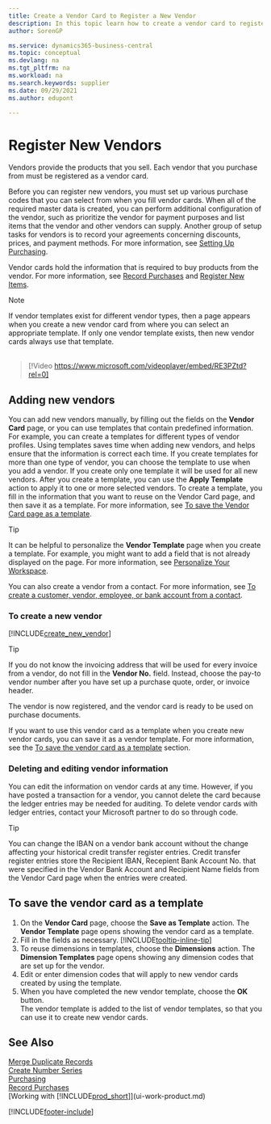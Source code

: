```yaml
---
title: Create a Vendor Card to Register a New Vendor
description: In this topic learn how to create a vendor card to register a new vendor or supplier and save vendor cards as a template.
author: SorenGP

ms.service: dynamics365-business-central
ms.topic: conceptual
ms.devlang: na
ms.tgt_pltfrm: na
ms.workload: na
ms.search.keywords: supplier
ms.date: 09/29/2021
ms.author: edupont

---
```

# Register New Vendors

Vendors provide the products that you sell. Each vendor that you purchase from must be registered as a vendor card.

Before you can register new vendors, you must set up various purchase codes that you can select from when you fill vendor cards. When all of the required master data is created, you can perform additional configuration of the vendor, such as prioritize the vendor for payment purposes and list items that the vendor and other vendors can supply. Another group of setup tasks for vendors is to record your agreements concerning discounts, prices, and payment methods. For more information, see [Setting Up Purchasing](purchasing-setup-purchasing.md).

Vendor cards hold the information that is required to buy products from the vendor. For more information, see [Record Purchases](purchasing-how-record-purchases.md) and [Register New Items](inventory-how-register-new-items.md).

> [!NOTE]  
> If vendor templates exist for different vendor types, then a page appears when you create a new vendor card from where you can select an appropriate template. If only one vendor template exists, then new vendor cards always use that template.
<br><br>  

> [!Video https://www.microsoft.com/videoplayer/embed/RE3PZtd?rel=0]

## Adding new vendors
You can add new vendors manually, by filling out the fields on the **Vendor Card** page, or you can use templates that contain predefined information. For example, you can create a templates for different types of vendor profiles. Using templates saves time when adding new vendors, and helps ensure that the information is correct each time. If you create templates for more than one type of vendor, you can choose the template to use when you add a vendor. If you create only one template it will be used for all new vendors. After you create a template, you can use the **Apply Template** action to apply it to one or more selected vendors. To create a template, you fill in the information that you want to reuse on the Vendor Card page, and then save it as a template. For more information, see [To save the Vendor Card page as a template](purchasing-how-register-new-vendors.md#to-save-the-vendor-card-as-a-template).

> [!TIP]
> It can be helpful to personalize the **Vendor Template** page when you create a template. For example, you might want to add a field that is not already displayed on the page. For more information, see [Personalize Your Workspace](/dynamics365/business-central/ui-personalization-user#to-start-personalizing-a-page-through-the-personalizing-banner).

You can also create a vendor from a contact. For more information, see [To create a customer, vendor, employee, or bank account from a contact](marketing-create-contact-companies.md#to-create-a-customer-vendor-employee-or-bank-account-from-a-contact). 

### To create a new vendor

[!INCLUDE[create_new_vendor](includes/create_new_vendor.md)]

> [!TIP]  
> If you do not know the invoicing address that will be used for every invoice from a vendor, do not fill in the **Vendor No.** field. Instead, choose the pay-to vendor number after you have set up a purchase quote, order, or invoice header.

The vendor is now registered, and the vendor card is ready to be used on purchase documents.

If you want to use this vendor card as a template when you create new vendor cards, you can save it as a vendor template. For more information, see the [To save the vendor card as a template](#to-save-the-vendor-card-as-a-template) section.

### Deleting and editing vendor information

You can edit the information on vendor cards at any time. However, if you have posted a transaction for a vendor, you cannot delete the card because the ledger entries may be needed for auditing. To delete vendor cards with ledger entries, contact your Microsoft partner to do so through code.

> [!TIP]
> You can change the IBAN on a vendor bank account without the change affecting your historical credit transfer register entries. Credit transfer register entries store the Recipient IBAN, Recepient Bank Account No. that were specified in the Vendor Bank Account and Recipient Name fields from the Vendor Card page when the entries were created.


## To save the vendor card as a template

1. On the **Vendor Card** page, choose the **Save as Template** action. The **Vendor Template** page opens showing the vendor card as a template.
2. Fill in the fields as necessary. [!INCLUDE[tooltip-inline-tip](includes/tooltip-inline-tip_md.md)]
3. To reuse dimensions in templates, choose the **Dimensions** action. The **Dimension Templates** page opens showing any dimension codes that are set up for the vendor.
4. Edit or enter dimension codes that will apply to new vendor cards created by using the template.
5. When you have completed the new vendor template, choose the **OK** button.  
   The vendor template is added to the list of vendor templates, so that you can use it to create new vendor cards.

## See Also

[Merge Duplicate Records](sales-how-merge-duplicate-records.md)  
[Create Number Series](ui-create-number-series.md)  
[Purchasing](purchasing-manage-purchasing.md)  
[Record Purchases](purchasing-how-record-purchases.md)  
[Working with [!INCLUDE[prod_short](includes/prod_short.md)]](ui-work-product.md)  

[!INCLUDE[footer-include](includes/footer-banner.md)]